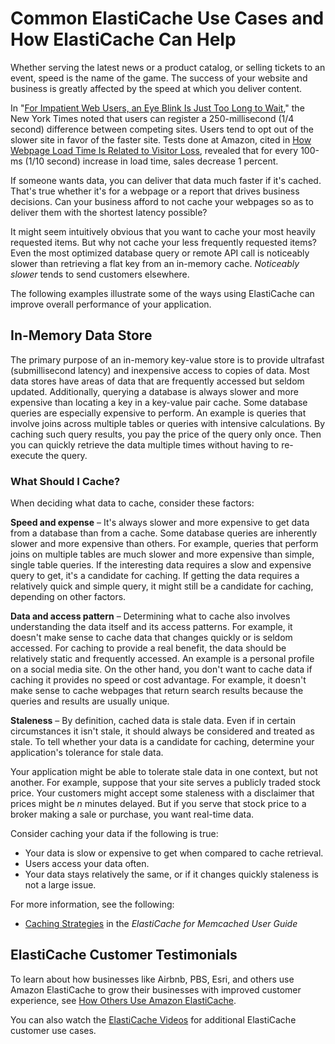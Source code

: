 # Common ElastiCache Use Cases and How ElastiCache Can Help<a name="elasticache-use-cases"></a>

Whether serving the latest news or a product catalog, or selling tickets to an event, speed is the name of the game\. The success of your website and business is greatly affected by the speed at which you deliver content\. 

In "[For Impatient Web Users, an Eye Blink Is Just Too Long to Wait](http://www.nytimes.com/2012/03/01/technology/impatient-web-users-flee-slow-loading-sites.html?pagewanted=all&_r=0)," the New York Times noted that users can register a 250\-millisecond \(1/4 second\) difference between competing sites\. Users tend to opt out of the slower site in favor of the faster site\. Tests done at Amazon, cited in [How Webpage Load Time Is Related to Visitor Loss](http://pearanalytics.com/blog/2009/how-webpage-load-time-related-to-visitor-loss/), revealed that for every 100\-ms \(1/10 second\) increase in load time, sales decrease 1 percent\. 

If someone wants data, you can deliver that data much faster if it's cached\. That's true whether it's for a webpage or a report that drives business decisions\. Can your business afford to not cache your webpages so as to deliver them with the shortest latency possible?

It might seem intuitively obvious that you want to cache your most heavily requested items\. But why not cache your less frequently requested items? Even the most optimized database query or remote API call is noticeably slower than retrieving a flat key from an in\-memory cache\. *Noticeably slower* tends to send customers elsewhere\.

The following examples illustrate some of the ways using ElastiCache can improve overall performance of your application\.

## In\-Memory Data Store<a name="elasticache-use-cases-data-store"></a>

The primary purpose of an in\-memory key\-value store is to provide ultrafast \(submillisecond latency\) and inexpensive access to copies of data\. Most data stores have areas of data that are frequently accessed but seldom updated\. Additionally, querying a database is always slower and more expensive than locating a key in a key\-value pair cache\. Some database queries are especially expensive to perform\. An example is queries that involve joins across multiple tables or queries with intensive calculations\. By caching such query results, you pay the price of the query only once\. Then you can quickly retrieve the data multiple times without having to re\-execute the query\.

### What Should I Cache?<a name="elasticache-use-cases-data-store-what-to-cache"></a>

When deciding what data to cache, consider these factors:

**Speed and expense** – It's always slower and more expensive to get data from a database than from a cache\. Some database queries are inherently slower and more expensive than others\. For example, queries that perform joins on multiple tables are much slower and more expensive than simple, single table queries\. If the interesting data requires a slow and expensive query to get, it's a candidate for caching\. If getting the data requires a relatively quick and simple query, it might still be a candidate for caching, depending on other factors\.

**Data and access pattern** – Determining what to cache also involves understanding the data itself and its access patterns\. For example, it doesn't make sense to cache data that changes quickly or is seldom accessed\. For caching to provide a real benefit, the data should be relatively static and frequently accessed\. An example is a personal profile on a social media site\. On the other hand, you don't want to cache data if caching it provides no speed or cost advantage\. For example, it doesn't make sense to cache webpages that return search results because the queries and results are usually unique\.

**Staleness** – By definition, cached data is stale data\. Even if in certain circumstances it isn't stale, it should always be considered and treated as stale\. To tell whether your data is a candidate for caching, determine your application's tolerance for stale data\. 

Your application might be able to tolerate stale data in one context, but not another\. For example, suppose that your site serves a publicly traded stock price\. Your customers might accept some staleness with a disclaimer that prices might be *n* minutes delayed\. But if you serve that stock price to a broker making a sale or purchase, you want real\-time data\.

Consider caching your data if the following is true:
+ Your data is slow or expensive to get when compared to cache retrieval\.
+ Users access your data often\.
+ Your data stays relatively the same, or if it changes quickly staleness is not a large issue\.

For more information, see the following:
+ [Caching Strategies](https://docs.aws.amazon.com/AmazonElastiCache/latest/mem-ug/Strategies.html) in the *ElastiCache for Memcached User Guide*

## ElastiCache Customer Testimonials<a name="elasticache-use-cases-testimonials"></a>

To learn about how businesses like Airbnb, PBS, Esri, and others use Amazon ElastiCache to grow their businesses with improved customer experience, see [How Others Use Amazon ElastiCache](https://aws.amazon.com/elasticache/testimonials/)\.

You can also watch the [ElastiCache Videos](Tutorials.md#tutorial-videos) for additional ElastiCache customer use cases\.